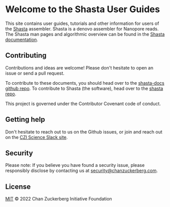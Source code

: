 # Welcome to the Shasta User Guides

This site contains user guides, tutorials and other information for users of the [Shasta](https://github.com/chanzuckerberg/shasta) assembler. Shasta is a denovo assembler for Nanopore reads. The Shasta man pages and algorithmic overview can be found in the [Shasta documentation](https://chanzuckerberg.github.io/shasta/).

## Contributing

Contributions and ideas are welcome! Please don't hesitate to open an issue or send a pull request.

To contribute to these documents, you should head over to the [shasta-docs github repo](https://github.com/chanzuckerberg/shasta-docs). To contribute to Shasta (the software), head over to the [shasta repo](https://github.com/chanzuckerberg/shasta).

This project is governed under the Contributor Covenant code of conduct.

## Getting help

Don't hesitate to reach out to us on the Github issues, or join and reach out on the [CZI Science Slack site](https://join-cellxgene-users.herokuapp.com/).

## Security

Please note: If you believe you have found a security issue, please responsibly disclose by contacting us at security@chanzuckerberg.com.

## License

[MIT](https://github.com/chanzuckerberg/shasta-docs/blob/main/LICENSE) © 2022 Chan Zuckerberg Initiative Foundation
